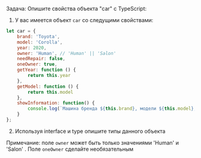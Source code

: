 Задача: Опишите свойства объекта "car" с TypeScript:

1. У вас имеется объект `car` со следущими свойствами:
```js
let car = {
    brand: 'Toyota',
    model: 'Corolla',
    year: 2020,
    owner: 'Human', // 'Human' || 'Salon'
    needRepair: false,
    oneOwner: true,
    getYear: function () {
        return this.year
    },
    getModel: function () {
        return this.model
    },
    showInformation: function() {
        console.log(`Машина бренда ${this.brand}, модели ${this.model}, года выпуска ${this.year}`);
    }
};
```
2. Используя interface и type опишите типы данного объекта

Примечание: поле `owner` может быть только значениями 'Human' и 'Salon'
. Поле `oneOwner` сделайте необязательным
